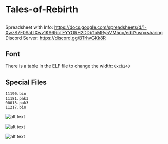 # Tales-of-Rebirth

##
Spreadsheet with Info: https://docs.google.com/spreadsheets/d/1-XwzS7F0SaLlXwv1KS6RcTEYYORH2DDb1bMRy5VM5oo/edit?usp=sharing  
Discord Server: https://discord.gg/BTrhvGKk8R

## Font
There is a table in the ELF file to change the width: `0xcb240`

## Special Files
`11190.bin`  
`11181.pak3`  
`00013.pak3`  
`11217.bin`  

![alt text](https://github.com/pnvnd/Tales-of-Rebirth/blob/main/tor_base.png?raw=true)  

![alt text](https://github.com/pnvnd/Tales-of-Rebirth/blob/main/pak1.png?raw=true)  

![alt text](https://github.com/pnvnd/Tales-of-Rebirth/blob/main/scpk.png?raw=true)  
